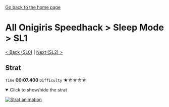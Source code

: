 [Go back to the home page](https://github.com/Doublevil/scbspeedrun)

# All Onigiris Speedhack > Sleep Mode > SL1

[< Back (SL0)](https://github.com/Doublevil/scbspeedrun/blob/main/levels/arb_sh/sl/SL0.md) | [Next (SL2) >](https://github.com/Doublevil/scbspeedrun/blob/main/levels/arb_sh/sl/SL2.md)

## Strat

`Time` **00:07.400** `Difficulty` ★☆☆☆☆
<details open>
  <summary>Click to show/hide the strat</summary>

  [![Strat animation](https://github.com/Doublevil/scbspeedrun/blob/main/media/levels/sl/SL1_Strat.webp)](https://github.com/Doublevil/scbspeedrun/blob/main/media/levels/sl/SL1_Strat.mp4?raw=true)
</details>
